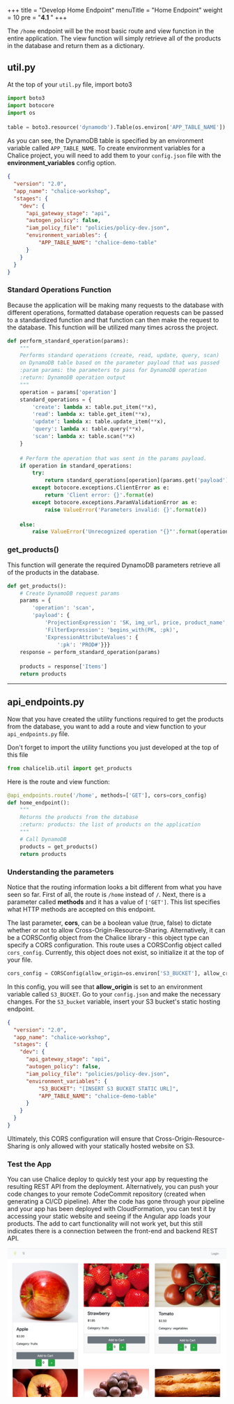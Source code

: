+++
title = "Develop Home Endpoint"
menuTitle = "Home Endpoint"
weight = 10
pre = "<b>4.1 </b>"
+++

The `/home` endpoint will be the most basic route and view function in the entire application. The view function will simply retrieve all of the products in the database and return them as a dictionary.

## util.py
At the top of your `util.py` file, import boto3
```python
import boto3
import botocore
import os

table = boto3.resource('dynamodb').Table(os.environ['APP_TABLE_NAME'])
```

As you can see, the DynamoDB table is specified by an environment variable called `APP_TABLE_NAME`. To create environment variables for a Chalice project, you will need to add them to your `config.json` file with the **environment_variables** config option.
```json
{
  "version": "2.0",
  "app_name": "chalice-workshop",
  "stages": {
    "dev": {
      "api_gateway_stage": "api",
      "autogen_policy": false,
      "iam_policy_file": "policies/policy-dev.json",
      "environment_variables": {
          "APP_TABLE_NAME": "chalice-demo-table"
      }
    }
  }
}
```

### Standard Operations Function
Because the application will be making many requests to the database with different operations, formatted database operation requests can be passed to a standardized function and that function can then make the request to the database. This function will be utilized many times across the project.

```python
def perform_standard_operation(params):
    """
    Performs standard operations (create, read, update, query, scan)
    on DynamoDB table based on the parameter payload that was passed
    :param params: the parameters to pass for DynamoDB operation
    :return: DynamoDB operation output
    """
    operation = params['operation']
    standard_operations = {
        'create': lambda x: table.put_item(**x),
        'read': lambda x: table.get_item(**x),
        'update': lambda x: table.update_item(**x),
        'query': lambda x: table.query(**x),
        'scan': lambda x: table.scan(**x)
    }

    # Perform the operation that was sent in the params payload.
    if operation in standard_operations:
        try:
            return standard_operations[operation](params.get('payload'))
        except botocore.exceptions.ClientError as e:
            return 'Client error: {}'.format(e)
        except botocore.exceptions.ParamValidationError as e:
            raise ValueError('Parameters invalid: {}'.format(e))

    else:
        raise ValueError('Unrecognized operation "{}"'.format(operation))
```

### get_products()
This function will generate the required DynamoDB parameters retrieve all of the products in the database.
```python
def get_products():
    # Create DynamoDB request params
    params = {
        'operation': 'scan',
        'payload': {
            'ProjectionExpression': 'SK, img_url, price, product_name',
            'FilterExpression': 'begins_with(PK, :pk)',
            'ExpressionAttributeValues': {
                ':pk': 'PROD#'}}}
    response = perform_standard_operation(params)

    products = response['Items']
    return products
```

___

## api_endpoints.py
Now that you have created the utility functions required to get the products from the database, you want to add a route and view function to your `api_endpoints.py` file. 

Don't forget to import the utility functions you just developed at the top of this file
```python
from chalicelib.util import get_products
```

Here is the route and view function:
```python
@api_endpoints.route('/home', methods=['GET'], cors=cors_config)
def home_endpoint():
    """
    Returns the products from the database
    :return: products: the list of products on the application
    """
    # Call DynamoDB
    products = get_products()
    return products
```

### Understanding the parameters

Notice that the routing information looks a bit different from what you have seen so far. First of all, the route is `/home` instead of `/`. Next, there is a parameter called **methods** and it has a value of `['GET']`. This list specifies what HTTP methods are accepted on this endpoint. 

The last parameter, **cors**, can be a boolean value (true, false) to dictate whether or not to allow Cross-Origin-Resource-Sharing. Alternatively, it can be a CORSConfig object from the Chalice library - this object type can specify a CORS configuration. This route uses a CORSConfig object called `cors_config`. Currently, this object does not exist, so initialize it at the top of your file.
```python
cors_config = CORSConfig(allow_origin=os.environ['S3_BUCKET'], allow_credentials=True, allow_headers=['Content-Type', 'X-Amz-Date','Authorization', 'X-Api-Key', 'x-requested-with','Access-Control-Allow-Origin', 'Access-Control-Allow-Credentials'])
```

In this config, you will see that **allow_origin** is set to an environment variable called `S3_BUCKET`. Go to your `config.json` and make the necessary changes. For the `S3_bucket` variable, insert your S3 bucket's static hosting endpoint.
```json
{
  "version": "2.0",
  "app_name": "chalice-workshop",
  "stages": {
    "dev": {
      "api_gateway_stage": "api",
      "autogen_policy": false,
      "iam_policy_file": "policies/policy-dev.json",
      "environment_variables": {
          "S3_BUCKET": "[INSERT S3 BUCKET STATIC URL]",
          "APP_TABLE_NAME": "chalice-demo-table"
      }
    }
  }
}
```

Ultimately, this CORS configuration will ensure that Cross-Origin-Resource-Sharing is only allowed with your statically hosted website on S3.

### Test the App

You can use Chalice deploy to quickly test your app by requesting the resulting REST API from the deployment. Alternatively, you can push your code changes to your remote CodeCommit repository (created when generating a CI/CD pipeline). After the code has gone through your pipeline and your app has been deployed with CloudFormation, you can test it by accessing your static website and seeing if the Angular app loads your products. The add to cart functionality will not work yet, but this still indicates there is a connection between the front-end and backend REST API.

![TestHome](/images/test-home.png)






